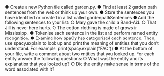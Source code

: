 
● Create a new Python file called garden.py.
● Find at least 2 garden path sentences from the web or think up your own.
● Store the sentences you have identified or created in a list called
gardenpathSentences
● Add the following sentences to your list:
○ Mary gave the child a Band-Aid.
○ That Jill is never here hurts.
○ The cotton clothing is made of grows in Mississippi.
● Tokenise each sentence in the list and perform named entity recognition.
● Examine how spaCy has categorised each sentence. Then, use
spacy.explain to look up and print the meaning of entities that you don’t
understand. For example: print(spacy.explain("FAC"))
● At the bottom of your file, write a comment about two entities that you
looked up. For each entity answer the following questions:
○ What was the entity and its explanation that you looked up?
○ Did the entity make sense in terms of the word associated with it?

